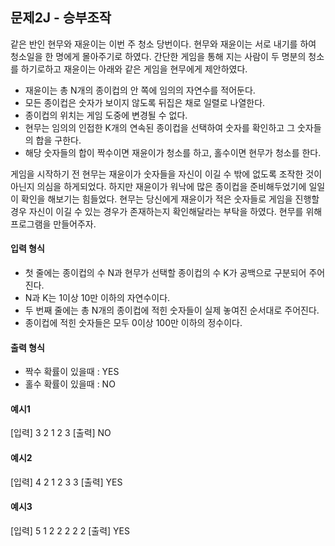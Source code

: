 ## 문제2J - 승부조작
같은 반인 현무와 재윤이는 이번 주 청소 당번이다. 
현무와 재윤이는 서로 내기를 하여 청소일을 한 명에게 몰아주기로 하였다. 
간단한 게임을 통해 지는 사람이 두 명분의 청소를 하기로하고 재윤이는 아래와 같은 게임을 현무에게 제안하였다.

- 재윤이는 총 N개의 종이컵의 안 쪽에 임의의 자연수를 적어둔다.
- 모든 종이컵은 숫자가 보이지 않도록 뒤집은 채로 일렬로 나열한다.
- 종이컵의 위치는 게임 도중에 변경될 수 없다.
- 현무는 임의의 인접한 K개의 연속된 종이컵을 선택하여 숫자를 확인하고 그 숫자들의 합을 구한다.
- 해당 숫자들의 합이 짝수이면 재윤이가 청소를 하고, 홀수이면 현무가 청소를 한다.


게임을 시작하기 전 현무는 재윤이가 숫자들을 자신이 이길 수 밖에 없도록 조작한 것이 아닌지 의심을 하게되었다.
하지만 재윤이가 워낙에 많은 종이컵을 준비해두었기에 일일이 확인을 해보기는 힘들었다.
현무는 당신에게 재윤이가 적은 숫자들로 게임을 진행할 경우 자신이 이길 수 있는 경우가 존재하는지 확인해달라는 부탁을 하였다.
현무를 위해 프로그램을 만들어주자.



#### 입력 형식
- 첫 줄에는 종이컵의 수 N과 현무가 선택할 종이컵의 수 K가 공백으로 구분되어 주어진다. 
- N과 K는 1이상 10만 이하의 자연수이다.
- 두 번째 줄에는 총 N개의 종이컵에 적힌 숫자들이 실제 놓여진 순서대로 주어진다. 
- 종이컵에 적힌 숫자들은 모두 0이상 100만 이하의 정수이다.

#### 출력 형식
- 짝수 확률이 있을때 : YES
- 홀수 확률이 있을때 : NO

#### 예시1 
[입력]
3 2
1 2 3
[출력]
NO

#### 예시2
[입력]
4 2
1 2 3 3
[출력]
YES

#### 예시3
[입력]
5 1
2 2 2 2 2
[출력]
YES
